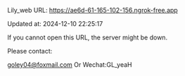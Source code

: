 Lily_web URL: https://ae6d-61-165-102-156.ngrok-free.app

Updated at: 2024-12-10 22:25:17

If you cannot open this URL, the server might be down.

Please contact: 

goley04@foxmail.com Or Wechat:GL_yeaH